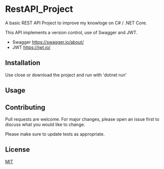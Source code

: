 # RestAPI_Project

A basic REST API Project to improve my knowloge on C# / .NET Core.

This API implements a version control, use of Swagger and JWT.

* Swagger  https://swagger.io/about/
* JWT https://jwt.io/

## Installation

Use close or download the project and run with 'dotnet run'

## Usage


## Contributing

Pull requests are welcome. For major changes, please open an issue first to discuss what you would like to change.

Please make sure to update tests as appropriate.

## License
[MIT](https://choosealicense.com/licenses/mit/)
